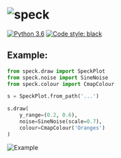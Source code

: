 ![speck](https://i.imgur.com/nE4Xhac.png)
======

[![Python 3.6](https://img.shields.io/badge/python-3.6+-blue.svg)](#)
[![Code style: black](https://img.shields.io/badge/code%20style-black-000000.svg)](https://github.com/psf/black)


## Example:

```python
from speck.draw import SpeckPlot
from speck.noise import SineNoise
from speck.colour import CmapColour

s = SpeckPlot.from_path('...')

s.draw(
    y_range=(0.2, 0.6),
    noise=SineNoise(scale=0.7),
    colour=CmapColour('Oranges')
)
```

![Example](https://i.imgur.com/SHUMebO.png)
